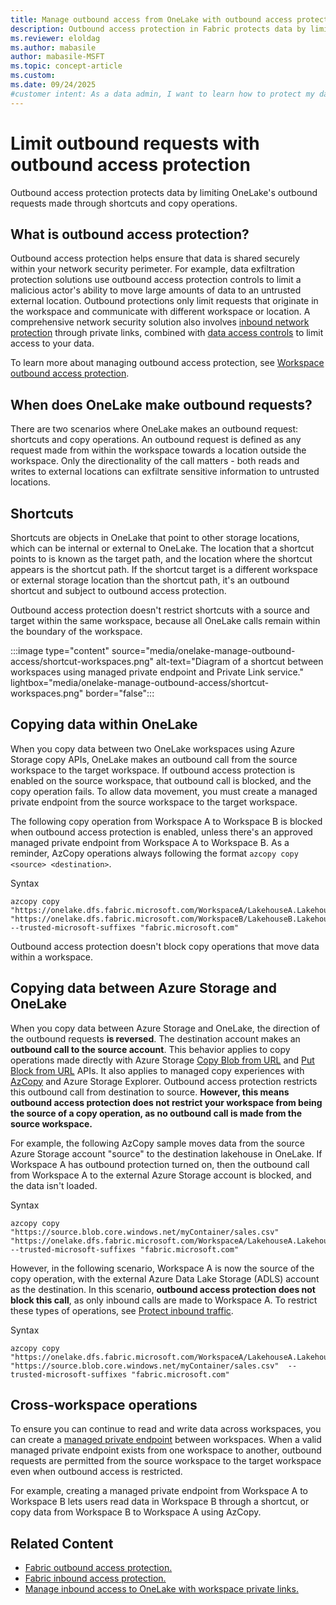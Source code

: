 ```yaml
---
title: Manage outbound access from OneLake with outbound access protection
description: Outbound access protection in Fabric protects data by limiting outbound requests. 
ms.reviewer: eloldag
ms.author: mabasile
author: mabasile-MSFT
ms.topic: concept-article
ms.custom:
ms.date: 09/24/2025
#customer intent: As a data admin, I want to learn how to protect my data by limiting outbound requests. As a data engineer, I want to learn how to work with my data, even when outbound access protection is turned on. 
---
```


# Limit outbound requests with outbound access protection

Outbound access protection protects data by limiting OneLake's outbound requests made through shortcuts and copy operations. 

## What is outbound access protection?

Outbound access protection helps ensure that data is shared securely within your network security perimeter. For example, data exfiltration protection solutions use outbound access protection controls to limit a malicious actor's ability to move large amounts of data to an untrusted external location. Outbound protections only limit requests that originate in the workspace and communicate with different workspace or location. A comprehensive network security solution also involves [inbound network protection](onelake-manage-inbound-access.md) through private links, combined with [data access controls](./security/get-started-security.md) to limit access to your data.

To learn more about managing outbound access protection, see [Workspace outbound access protection](/fabric/security/workspace-outbound-access-protection-overview).

## When does OneLake make outbound requests?  
  
There are two scenarios where OneLake makes an outbound request: shortcuts and copy operations. An outbound request is defined as any request made from within the workspace towards a location outside the workspace. Only the directionality of the call matters - both reads and writes to external locations can exfiltrate sensitive information to untrusted locations.

## Shortcuts

Shortcuts are objects in OneLake that point to other storage locations, which can be internal or external to OneLake. The location that a shortcut points to is known as the target path, and the location where the shortcut appears is the shortcut path. If the shortcut target is a different workspace or external storage location than the shortcut path, it's an outbound shortcut and subject to outbound access protection.
  
Outbound access protection doesn't restrict shortcuts with a source and target within the same workspace, because all OneLake calls remain within the boundary of the workspace.

:::image type="content" source="media/onelake-manage-outbound-access/shortcut-workspaces.png" alt-text="Diagram of a shortcut between workspaces using managed private endpoint and Private Link service." lightbox="media/onelake-manage-outbound-access/shortcut-workspaces.png" border="false":::

## Copying data within OneLake 

When you copy data between two OneLake workspaces using Azure Storage copy APIs, OneLake makes an outbound call from the source workspace to the target workspace. If outbound access protection is enabled on the source workspace, that outbound call is blocked, and the copy operation fails. To allow data movement, you must create a managed private endpoint from the source workspace to the target workspace.

The following copy operation from Workspace A to Workspace B is blocked when outbound access protection is enabled, unless there's an approved managed private endpoint from Workspace A to Workspace B. As a reminder, AzCopy operations always following the format `azcopy copy <source> <destination>`.

Syntax
```azcopy
azcopy copy "https://onelake.dfs.fabric.microsoft.com/WorkspaceA/LakehouseA.Lakehouse/Files/sales.csv" "https://onelake.dfs.fabric.microsoft.com/WorkspaceB/LakehouseB.Lakehouse/Files/sales.csv" --trusted-microsoft-suffixes "fabric.microsoft.com"
```
Outbound access protection doesn't block copy operations that move data within a workspace.

## Copying data between Azure Storage and OneLake

When you copy data between Azure Storage and OneLake, the direction of the outbound requests **is reversed**. The destination account makes an **outbound call to the source account**. This behavior applies to copy operations made directly with Azure Storage [Copy Blob from URL](/rest/api/storageservices/copy-blob-from-url) and [Put Block from URL](/rest/api/storageservices/put-block-from-url) APIs. It also applies to managed copy experiences with [AzCopy](/azure/storage/common/storage-use-azcopy-v10) and Azure Storage Explorer. Outbound access protection restricts this outbound call from destination to source. **However, this means outbound access protection does not restrict your workspace from being the source of a copy operation, as no outbound call is made from the source workspace.**

For example, the following AzCopy sample moves data from the source Azure Storage account "source" to the destination lakehouse in OneLake. If Workspace A has outbound protection turned on, then the outbound call from Workspace A to the external Azure Storage account is blocked, and the data isn't loaded.

Syntax
```azcopy
azcopy copy "https://source.blob.core.windows.net/myContainer/sales.csv" "https://onelake.dfs.fabric.microsoft.com/WorkspaceA/LakehouseA.Lakehouse/Files/sales.csv" --trusted-microsoft-suffixes "fabric.microsoft.com"
```

However, in the following scenario, Workspace A is now the source of the copy operation, with the external Azure Data Lake Storage (ADLS) account as the destination. In this scenario, **outbound access protection does not block this call**, as only inbound calls are made to Workspace A. To restrict these types of operations, see [Protect inbound traffic](/fabric/security/protect-inbound-traffic).

Syntax
```azcopy
azcopy copy "https://onelake.dfs.fabric.microsoft.com/WorkspaceA/LakehouseA.Lakehouse/Files/sales.csv" "https://source.blob.core.windows.net/myContainer/sales.csv"  --trusted-microsoft-suffixes "fabric.microsoft.com"
```

## Cross-workspace operations

To ensure you can continue to read and write data across workspaces, you can create a [managed private endpoint](../security/security-managed-private-endpoints-overview.md) between workspaces. When a valid managed private endpoint exists from one workspace to another, outbound requests are permitted from the source workspace to the target workspace even when outbound access is restricted.

For example, creating a managed private endpoint from Workspace A to Workspace B lets users read data in Workspace B through a shortcut, or copy data from Workspace B to Workspace A using AzCopy.

## Related Content  
  
- [Fabric outbound access protection.](../security/security-managed-private-endpoints-create.md)
- [Fabric inbound access protection. ](../security/security-private-links-overview.md)
- [Manage inbound access to OneLake with workspace private links.](./onelake-manage-inbound-access.md) 
